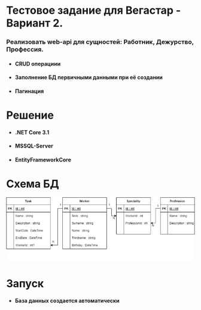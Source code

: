 # Тестовое задание для Вегастар - Вариант 2.
### Реализовать web-api для сущностей: Работник, Дежурство, Профессия.
- #### CRUD операциии
- #### Заполнение БД первичными данными при её создании 
- #### Пагинация
# Решение
- #### .NET Core 3.1
- #### MSSQL-Server
- #### EntityFrameworkCore
# Схема БД 
![My Image](DatabaseSchema.png)
# Запуск 
- #### База данных создается автоматически 
